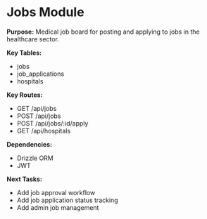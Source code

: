 # Jobs Module

**Purpose:**
Medical job board for posting and applying to jobs in the healthcare sector.

**Key Tables:**
- jobs
- job_applications
- hospitals

**Key Routes:**
- GET /api/jobs
- POST /api/jobs
- POST /api/jobs/:id/apply
- GET /api/hospitals

**Dependencies:**
- Drizzle ORM
- JWT

**Next Tasks:**
- Add job approval workflow
- Add job application status tracking
- Add admin job management
